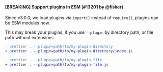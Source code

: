 #### [BREAKING] Support plugins in ESM (#13201 by @fisker)

Since v3.0.0, we load plugins via `import()` instead of `require()`, plugins can be ESM modules now.

This may break your plugins, if you use `--plugin` by directory path, or file path without extensions.

```diff
- prettier . --plugin=path/to/my-plugin-directory
+ prettier . --plugin=path/to/my-plugin-directory/index.js
```

```diff
- prettier . --plugin=path/to/my-plugin-file
+ prettier . --plugin=path/to/my-plugin-file.js
```
